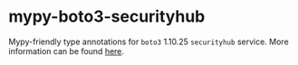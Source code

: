 # mypy-boto3-securityhub

Mypy-friendly type annotations for `boto3` 1.10.25 `securityhub` service.
More information can be found [here](https://github.com/vemel/mypy_boto3).